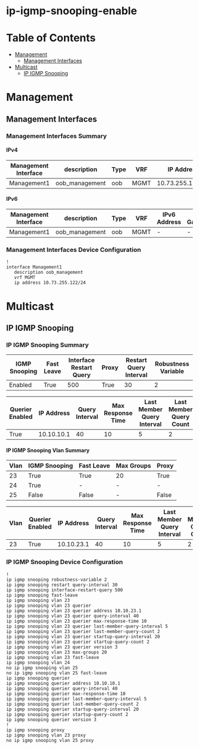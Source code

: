 # ip-igmp-snooping-enable
# Table of Contents

- [Management](#management)
  - [Management Interfaces](#management-interfaces)
- [Multicast](#multicast)
  - [IP IGMP Snooping](#ip-igmp-snooping)

# Management

## Management Interfaces

### Management Interfaces Summary

#### IPv4

| Management Interface | description | Type | VRF | IP Address | Gateway |
| -------------------- | ----------- | ---- | --- | ---------- | ------- |
| Management1 | oob_management | oob | MGMT | 10.73.255.122/24 | 10.73.255.2 |

#### IPv6

| Management Interface | description | Type | VRF | IPv6 Address | IPv6 Gateway |
| -------------------- | ----------- | ---- | --- | ------------ | ------------ |
| Management1 | oob_management | oob | MGMT | - | - |

### Management Interfaces Device Configuration

```eos
!
interface Management1
   description oob_management
   vrf MGMT
   ip address 10.73.255.122/24
```

# Multicast

## IP IGMP Snooping

### IP IGMP Snooping Summary

| IGMP Snooping | Fast Leave | Interface Restart Query | Proxy | Restart Query Interval | Robustness Variable |
| ------------- | ---------- | ----------------------- | ----- | ---------------------- | ------------------- |
| Enabled | True | 500 | True | 30 | 2 |

| Querier Enabled | IP Address | Query Interval | Max Response Time | Last Member Query Interval | Last Member Query Count | Startup Query Interval | Startup Query Count | Version |
| --------------- | ---------- | -------------- | ----------------- | -------------------------- | ----------------------- | ---------------------- | ------------------- | ------- |
| True | 10.10.10.1 | 40 | 10 | 5 | 2 | 20 | 2 | 3 |

#### IP IGMP Snooping Vlan Summary

| Vlan | IGMP Snooping | Fast Leave | Max Groups | Proxy |
| ---- | ------------- | ---------- | ---------- | ----- |
| 23 | True | True | 20 | True |
| 24 | True | - | - | - |
| 25 | False | False | - | False |

| Vlan | Querier Enabled | IP Address | Query Interval | Max Response Time | Last Member Query Interval | Last Member Query Count | Startup Query Interval | Startup Query Count | Version |
| ---- | --------------- | ---------- | -------------- | ----------------- | -------------------------- | ----------------------- | ---------------------- | ------------------- | ------- |
| 23 | True | 10.10.23.1 | 40 | 10 | 5 | 2 | 20 | 2 | 3 |

### IP IGMP Snooping Device Configuration

```eos
!
ip igmp snooping robustness-variable 2
ip igmp snooping restart query-interval 30
ip igmp snooping interface-restart-query 500
ip igmp snooping fast-leave
ip igmp snooping vlan 23
ip igmp snooping vlan 23 querier
ip igmp snooping vlan 23 querier address 10.10.23.1
ip igmp snooping vlan 23 querier query-interval 40
ip igmp snooping vlan 23 querier max-response-time 10
ip igmp snooping vlan 23 querier last-member-query-interval 5
ip igmp snooping vlan 23 querier last-member-query-count 2
ip igmp snooping vlan 23 querier startup-query-interval 20
ip igmp snooping vlan 23 querier startup-query-count 2
ip igmp snooping vlan 23 querier version 3
ip igmp snooping vlan 23 max-groups 20
ip igmp snooping vlan 23 fast-leave
ip igmp snooping vlan 24
no ip igmp snooping vlan 25
no ip igmp snooping vlan 25 fast-leave
ip igmp snooping querier
ip igmp snooping querier address 10.10.10.1
ip igmp snooping querier query-interval 40
ip igmp snooping querier max-response-time 10
ip igmp snooping querier last-member-query-interval 5
ip igmp snooping querier last-member-query-count 2
ip igmp snooping querier startup-query-interval 20
ip igmp snooping querier startup-query-count 2
ip igmp snooping querier version 3
!
ip igmp snooping proxy
ip igmp snooping vlan 23 proxy
no ip igmp snooping vlan 25 proxy
```
